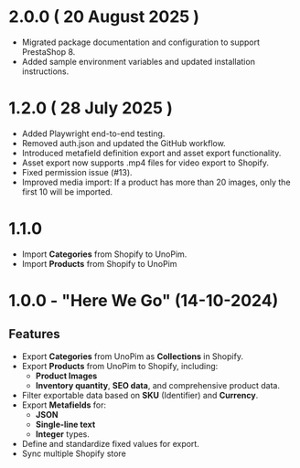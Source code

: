 # 2.0.0 ( 20 August 2025 )

- Migrated package documentation and configuration to support PrestaShop 8.
- Added sample environment variables and updated installation instructions.

# 1.2.0 ( 28 July 2025 )

- Added Playwright end-to-end testing.
- Removed auth.json and updated the GitHub workflow.
- Introduced metafield definition export and asset export functionality.
- Asset export now supports .mp4 files for video export to Shopify.
- Fixed permission issue (#13).
- Improved media import: If a product has more than 20 images, only the first 10 will be imported.

# 1.1.0
- Import **Categories** from Shopify to UnoPim.
- Import **Products** from Shopify to UnoPim

# 1.0.0 - "Here We Go" (14-10-2024)

## Features
- Export **Categories** from UnoPim as **Collections** in Shopify.
- Export **Products** from UnoPim to Shopify, including:
  - **Product Images**
  - **Inventory quantity**, **SEO data**, and comprehensive product data.
- Filter exportable data based on **SKU** (Identifier) and **Currency**.
- Export **Metafields** for:
  - **JSON**
  - **Single-line text**
  - **Integer** types.
- Define and standardize fixed values for export.
- Sync multiple Shopify store
